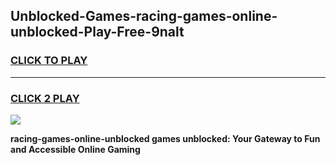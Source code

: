 
## Unblocked-Games-racing-games-online-unblocked-Play-Free-9nalt
<h3>
<a href="https://premium76.site?title=racing-games-online-unblocked&ref=21A">CLICK TO PLAY</a></h3>
<hr>

<h3>
<a href="https://premium76.site?title=racing-games-online-unblocked&ref=21A">CLICK 2 PLAY</a>
  
</h3>

<a href="https://premium76.site?title=racing-games-online-unblocked&ref=21A"><img src="https://clearcache.store/games.png"></a>


**racing-games-online-unblocked games unblocked: Your Gateway to Fun and Accessible Online Gaming**
